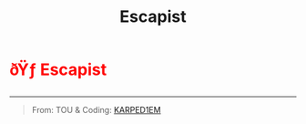 ﻿---
lang: en-US
title: Escapist
prev: Abyssbringer
next: Lightning
---
# <font color="red">ðŸƒ <b>Escapist</b></font> <Badge text="Concealing" type="tip" vertical="middle"/>
---

> From: TOU & Coding: [KARPED1EM](https://github.com/KARPED1EM)


